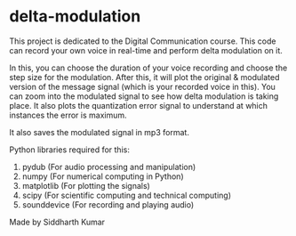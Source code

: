# delta-modulation
This project is dedicated to the Digital Communication course.
This code can record your own voice in real-time and perform delta modulation on it.

In this, you can choose the duration of your voice recording and choose the step size for the modulation.
After this, it will plot the original & modulated version of the message signal (which is your recorded voice in this). You can zoom into the modulated signal to see how delta modulation is taking place. It also plots the quantization error signal to understand at which instances the error is maximum.

It also saves the modulated signal in mp3 format.

Python libraries required for this:
1. pydub (For audio processing and manipulation)
2. numpy (For numerical computing in Python)
3. matplotlib (For plotting the signals)
4. scipy (For scientific computing and technical computing)
5. sounddevice (For recording and playing audio)

Made by Siddharth Kumar
